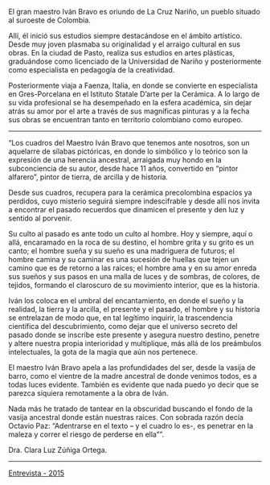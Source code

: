 El gran maestro Iván Bravo es oriundo de La Cruz Nariño, un pueblo situado al suroeste de Colombia.

Allí, él inició sus estudios siempre destacándose en el ámbito artístico. Desde muy joven plasmaba su originalidad y el arraigo cultural en sus obras. En la ciudad de Pasto, realiza sus estudios en artes plásticas, graduándose como licenciado de la Universidad de Nariño y posteriormente como especialista en pedagogía de la creatividad.

Posteriormente viaja a Faenza, Italia, en donde se convierte en especialista en Gres-Porcelana en el Istituto Statale D’arte per la Cerámica. A lo largo de su vida profesional se ha desempeñado en la esfera académica, sin dejar atrás su amor por el arte a través de sus magníficas pinturas y a la fecha sus obras se encuentran tanto en territorio colombiano como europeo.

---

“Los cuadros del Maestro Iván Bravo que tenemos ante nosotros, son un aquelarre de sílabas pictóricas, en donde lo simbólico y lo teórico son la expresión de una herencia ancestral, arraigada muy hondo en la subconciencia de su autor, desde hace 11 años, convertido en “pintor alfarero”, pintor de tierra, de arcilla y de historia. 

Desde sus cuadros, recupera para la cerámica precolombina espacios ya perdidos, cuyo misterio seguirá siempre indescifrable y desde allí nos invita a encontrar el pasado recuerdos que dinamicen el presente y den luz y sentido al porvenir.

Su culto al pasado es ante todo un culto al hombre. Hoy y siempre, aquí o allá, encaramado en la roca de su destino, el hombre grita y su grito es un canto; el hombre sueña y su sueño es una madriguera de futuros; el hombre camina y su caminar es una sucesión de huellas que tejen un camino que es de retorno a las raíces; el hombre ama y en su amor enreda sus sueños y sus pasos en una malla de luces y de sombras, de colores, de tejidos, formando el claroscuro de su movimiento interior, que es la historia.

Iván los coloca en el umbral del encantamiento, en donde el sueño y la realidad, la tierra y la arcilla, el presente y el pasado, el hombre y su historia se entrelazan de modo que, en tal legítimo inquirir, la trascendencia científica del descubrimiento, como dejar que el universo secreto del pasado donde se inscribe este presente y asegura nuestro destino, penetre y altere nuestra propia interioridad y multiplique, más allá de los preámbulos intelectuales, la gota de la magia que aún nos pertenece.

El maestro Iván Bravo apela a las profundidades del ser, desde la vasija de barro, como el vientre de la madre ancestral de donde venimos todos, es a todas luces evidente. También es evidente que nada puedo yo decir que se parezca siquiera remotamente a la obra de Iván.

Nada más he tratado de tantear en la obscuridad buscando el fondo de la vasija ancestral donde están nuestras raíces. Con sobrada razón decía Octavio Paz: “Adentrarse en el texto – y el cuadro lo es-, es penetrar en la maleza y correr el riesgo de perderse en ella””.

Dra. Clara Luz Zúñiga Ortega.

---

[Entrevista - 2015](https://www.youtube.com/watch?v=2Sx6Z7vabsQ)
